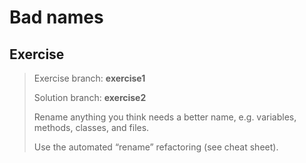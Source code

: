 # Bad names

## Exercise
> Exercise branch: **exercise1**
> 
> Solution branch: **exercise2**
>
> Rename anything you think needs a better name, e.g. variables, methods, classes, and files. 
> 
> Use the automated “rename” refactoring (see cheat sheet).
